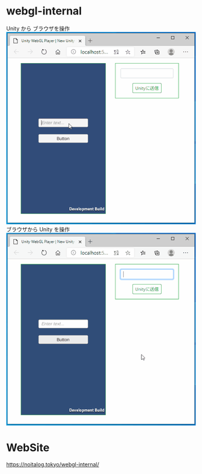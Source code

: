 # webgl-internal
Unity から ブラウザを操作
![](webgl-internal-1.gif)
ブラウザから Unity を操作
![](webgl-internal-2.gif)

# WebSite
https://noitalog.tokyo/webgl-internal/
